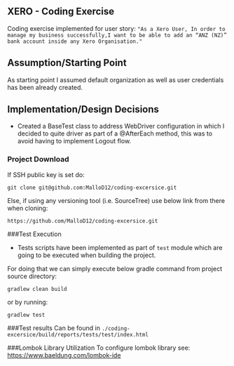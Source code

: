 ## XERO - Coding Exercise ##
Coding exercise implemented for user story: 
```"As a Xero User, In order to manage my business successfully,I want to be able to add an “ANZ (NZ)” bank account inside any Xero Organisation."``` 

## Assumption/Starting Point
As starting point I assumed default organization as well as user credentials has been already created.

## Implementation/Design Decisions

- Created a BaseTest class to address WebDriver configuration in which I decided to quite driver as part of a @AfterEach method, this was to avoid having to implement 
Logout flow. 

### Project Download
If SSH public key is set do:
```
git clone git@github.com:MalloD12/coding-excersice.git
``` 
Else, if using any versioning tool (i.e. SourceTree) use below link from there when cloning:
```$xslt
https://github.com/MalloD12/coding-excersice.git
```

###Test Execution
- Tests scripts have been implemented as part of ```test``` module which are going to be executed when building the project.

For doing that we can simply execute below gradle command from project source directory:
```
gradlew clean build
```

or by running:

```$xslt
gradlew test
```

###Test results 
Can be found in `./coding-excersice/build/reports/tests/test/index.html`

###Lombok Library Utilization
To configure lombok library see: https://www.baeldung.com/lombok-ide